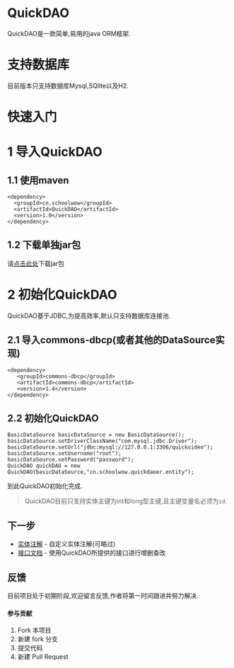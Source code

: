 # QuickDAO
QuickDAO是一款简单,易用的java ORM框架.

# 支持数据库
目前版本只支持数据库Mysql,SQlite以及H2.

# 快速入门
# 1 导入QuickDAO
## 1.1 使用maven
```
<dependency>
  <groupId>cn.schoolwow</groupId>
  <artifactId>QuickDAO</artifactId>
  <version>1.0</version>
</dependency>
```
## 1.2 下载单独jar包
请[点击此处](http://pan.schoolwow.cn/f/a8591b2cc8af4e1cae9f/?dl=1)下载jar包

# 2 初始化QuickDAO
QuickDAO基于JDBC,为提高效率,默认只支持数据库连接池.
## 2.1 导入commons-dbcp(或者其他的DataSource实现)
```
<dependency>
   <groupId>commons-dbcp</groupId>
   <artifactId>commons-dbcp</artifactId>
   <version>1.4</version>
</dependency>
```

## 2.2 初始化QuickDAO
```
BasicDataSource basicDataSource = new BasicDataSource();
basicDataSource.setDriverClassName("com.mysql.jdbc.Driver");
basicDataSource.setUrl("jdbc:mysql://127.0.0.1:3306/quickvideo");
basicDataSource.setUsername("root");
basicDataSource.setPassword("password");
QuickDAO quickDAO = new QuickDAO(basicDataSource,"cn.schoolwow.quickdaoer.entity");
```

到此QuickDAO初始化完成. 

> QuickDAO目前只支持实体主键为int和long型主键,且主键变量名必须为``id``.

## 下一步

* [实体注解](https://gitee.com/648823596/QuickDAO/wikis/pages?title=%E5%AE%9E%E4%BD%93%E6%B3%A8%E8%A7%A3&parent=) - 自定义实体注解(可略过)
* [接口文档](https://gitee.com/648823596/QuickDAO/wikis/pages?title=%E6%8E%A5%E5%8F%A3%E6%96%87%E6%A1%A3&parent=) - 使用QuickDAO所提供的接口进行增删查改

## 反馈
目前项目处于初期阶段,欢迎留言反馈,作者将第一时间跟进并努力解决.


#### 参与贡献
1. Fork 本项目
2. 新建 fork 分支
3. 提交代码
4. 新建 Pull Request